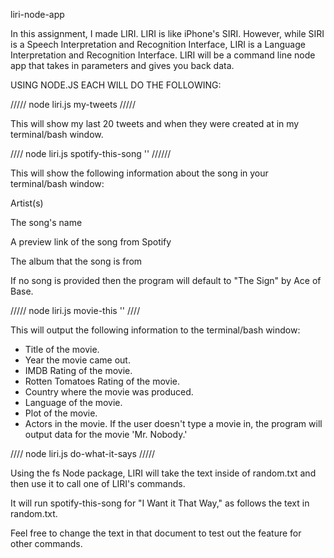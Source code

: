 liri-node-app

In this assignment, I made LIRI. LIRI is like iPhone's SIRI. However, while SIRI is a Speech Interpretation and Recognition Interface, LIRI is a Language Interpretation and Recognition Interface. LIRI will be a command line node app that takes in parameters and gives you back data.


USING NODE.JS EACH WILL DO THE FOLLOWING:

///// node liri.js my-tweets /////

This will show my last 20 tweets and when they were created at in my terminal/bash window.

//// node liri.js spotify-this-song '<song name here>' //////

This will show the following information about the song in your terminal/bash window:

Artist(s)

The song's name

A preview link of the song from Spotify

The album that the song is from

If no song is provided then the program will default to "The Sign" by Ace of Base.

///// node liri.js movie-this '<movie name here>' ////

This will output the following information to the terminal/bash window:

  * Title of the movie.
  * Year the movie came out.
  * IMDB Rating of the movie.
  * Rotten Tomatoes Rating of the movie.
  * Country where the movie was produced.
  * Language of the movie.
  * Plot of the movie.
  * Actors in the movie.
If the user doesn't type a movie in, the program will output data for the movie 'Mr. Nobody.'

//// node liri.js do-what-it-says /////

Using the fs Node package, LIRI will take the text inside of random.txt and then use it to call one of LIRI's commands.

It will run spotify-this-song for "I Want it That Way," as follows the text in random.txt.

Feel free to change the text in that document to test out the feature for other commands.
